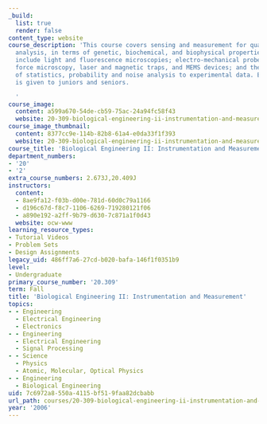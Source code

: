 ```yaml
---
_build:
  list: true
  render: false
content_type: website
course_description: 'This course covers sensing and measurement for quantitative molecular/cell/tissue
  analysis, in terms of genetic, biochemical, and biophysical properties. Methods
  include light and fluorescence microscopies; electro-mechanical probes such as atomic
  force microscopy, laser and magnetic traps, and MEMS devices; and the application
  of statistics, probability and noise analysis to experimental data. Enrollment preference
  is given to juniors and seniors.

  '
course_image:
  content: a599a670-54de-cb59-75ac-24a94fc58f43
  website: 20-309-biological-engineering-ii-instrumentation-and-measurement-fall-2006
course_image_thumbnail:
  content: 8377cc9e-114b-82b8-61a4-e0da33f1f393
  website: 20-309-biological-engineering-ii-instrumentation-and-measurement-fall-2006
course_title: 'Biological Engineering II: Instrumentation and Measurement'
department_numbers:
- '20'
- '2'
extra_course_numbers: 2.673J,20.409J
instructors:
  content:
  - 8ae9fa12-f03b-d00e-781d-60d0c79a1166
  - d196c67d-f8c7-1106-6269-719280121f06
  - a890e192-a2ff-9b79-d630-7c871a1f0d43
  website: ocw-www
learning_resource_types:
- Tutorial Videos
- Problem Sets
- Design Assignments
legacy_uid: 486ff7a6-27cd-b020-bafa-146f1f0351b9
level:
- Undergraduate
primary_course_number: '20.309'
term: Fall
title: 'Biological Engineering II: Instrumentation and Measurement'
topics:
- - Engineering
  - Electrical Engineering
  - Electronics
- - Engineering
  - Electrical Engineering
  - Signal Processing
- - Science
  - Physics
  - Atomic, Molecular, Optical Physics
- - Engineering
  - Biological Engineering
uid: 7c6972a8-550a-4115-bf51-9faa82dcbabb
url_path: courses/20-309-biological-engineering-ii-instrumentation-and-measurement-fall-2006
year: '2006'
---
```

